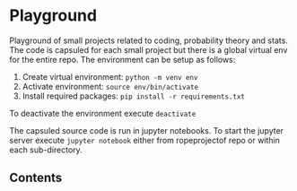# Playground

Playground of small projects related to coding, probability theory and stats.
The code is capsuled for each small project but there is a global virtual env for the entire
repo. The environment can be setup as follows:

1. Create virtual environment: `python -m venv env`
2. Activate environment: `source env/bin/activate`
3. Install required packages: `pip install -r requirements.txt`

To deactivate the environment execute `deactivate`

The capsuled source code is run in jupyter notebooks. To start the jupyter server execute `jupyter notebook` either from ropeprojectof repo or within each sub-directory.

## Contents
